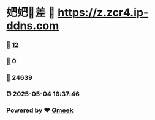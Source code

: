 # 妑妑🔭差 :link: https://z.zcr4.ip-ddns.com 
### :page_facing_up: [12](https://z.zcr4.ip-ddns.com/tag.html) 
### :speech_balloon: 0 
### :hibiscus: 24639 
### :alarm_clock: 2025-05-04 16:37:46 
### Powered by :heart: [Gmeek](https://github.com/Meekdai/Gmeek)
